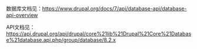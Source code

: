 数据库文档见：https://www.drupal.org/docs/7/api/database-api/database-api-overview

API文档见：https://api.drupal.org/api/drupal/core%21lib%21Drupal%21Core%21Database%21database.api.php/group/database/8.2.x


